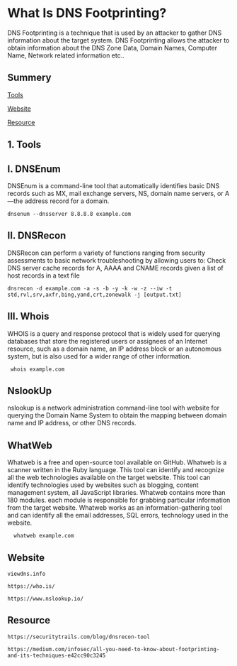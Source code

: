 # What Is DNS Footprinting?

DNS Footprinting is a technique that is used by an attacker to gather DNS information about the target system. DNS Footprinting allows the attacker to obtain information about the DNS Zone Data, Domain Names, Computer Name, Network related information etc..

## Summery

[Tools](#Tools)

[Website](#website)

[Resource](#Resource)



## 1. Tools

## I. DNSEnum

DNSEnum is a command-line tool that automatically identifies basic DNS records such as MX, mail exchange servers, NS, domain name servers, or A—the address record for a domain.

    dnsenum --dnsserver 8.8.8.8 example.com

## II. DNSRecon

DNSRecon can perform a variety of functions ranging from security assessments to basic network troubleshooting by allowing users to: Check DNS server cache records for A, AAAA and CNAME records given a list of host records in a text file

    dnsrecon -d example.com -a -s -b -y -k -w -z --iw -t std,rvl,srv,axfr,bing,yand,crt,zonewalk -j [output.txt]
    
## III. Whois 

WHOIS is a query and response protocol that is widely used for querying databases that store the registered users or assignees of an Internet resource, such as a domain name, an IP address block or an autonomous system, but is also used for a wider range of other information.

     whois example.com
     
## NslookUp

nslookup is a network administration command-line tool with website for querying the Domain Name System to obtain the mapping between domain name and IP address, or other DNS records.

## WhatWeb 

Whatweb is a free and open-source tool available on GitHub. Whatweb is a scanner written in the Ruby language. This tool can identify and recognize all the web technologies available on the target website. This tool can identify technologies used by websites such as blogging, content management system, all JavaScript libraries. Whatweb contains more than 180 modules. each module is responsible for grabbing particular information from the target website.  Whatweb works as an information-gathering tool and can identify all the email addresses, SQL errors, technology used in the website.

      whatweb example.com


## Website 

    viewdns.info
    
    https://who.is/
    
    https://www.nslookup.io/
    
    
## Resource 

    https://securitytrails.com/blog/dnsrecon-tool
    
    https://medium.com/infosec/all-you-need-to-know-about-footprinting-and-its-techniques-e42cc90c3245
